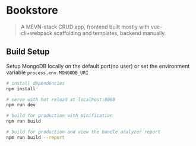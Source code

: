 # Bookstore

> A MEVN-stack CRUD app, frontend built mostly with vue-cli+webpack scaffolding and templates, backend manually.

## Build Setup

Setup MongoDB locally on the default port(no user) or set the environment variable        ```process.env.MONGODB_URI```

``` bash
# install dependencies
npm install

# serve with hot reload at localhost:8080
npm run dev

# build for production with minification
npm run build

# build for production and view the bundle analyzer report
npm run build --report
```
